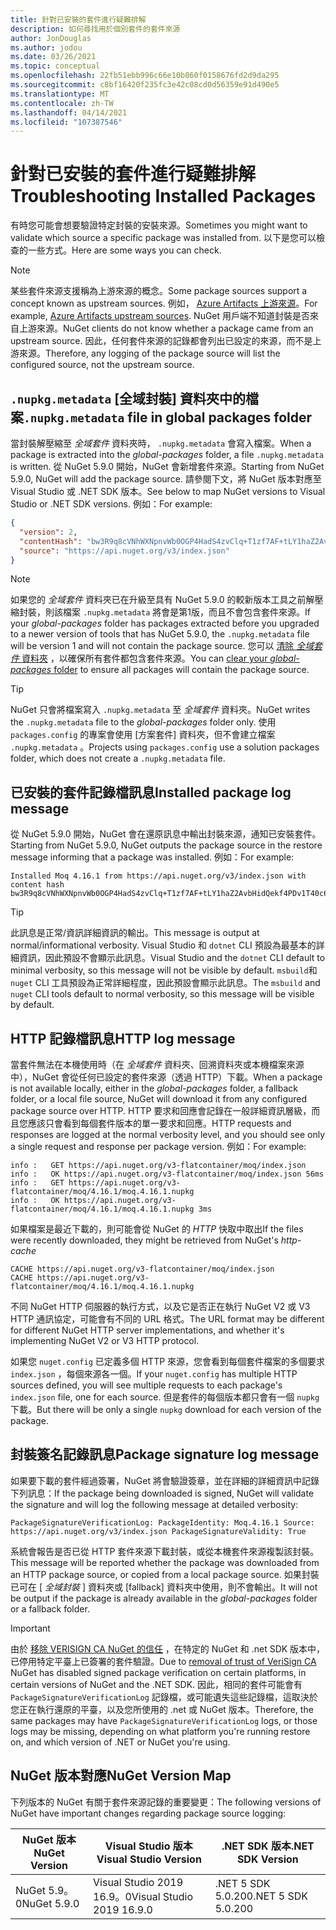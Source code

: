```yaml
---
title: 針對已安裝的套件進行疑難排解
description: 如何尋找用於個別套件的套件來源
author: JonDouglas
ms.author: jodou
ms.date: 03/26/2021
ms.topic: conceptual
ms.openlocfilehash: 22fb51ebb996c66e10b860f0158676fd2d9da295
ms.sourcegitcommit: c8bf16420f235fc3e42c08cd0d56359e91d490e5
ms.translationtype: MT
ms.contentlocale: zh-TW
ms.lasthandoff: 04/14/2021
ms.locfileid: "107387546"
---
```

# <a name="troubleshooting-installed-packages"></a><span data-ttu-id="d3b6d-103">針對已安裝的套件進行疑難排解</span><span class="sxs-lookup"><span data-stu-id="d3b6d-103">Troubleshooting Installed Packages</span></span>

<span data-ttu-id="d3b6d-104">有時您可能會想要驗證特定封裝的安裝來源。</span><span class="sxs-lookup"><span data-stu-id="d3b6d-104">Sometimes you might want to validate which source a specific package was installed from.</span></span> <span data-ttu-id="d3b6d-105">以下是您可以檢查的一些方式。</span><span class="sxs-lookup"><span data-stu-id="d3b6d-105">Here are some ways you can check.</span></span>

> [!Note]
> <span data-ttu-id="d3b6d-106">某些套件來源支援稱為上游來源的概念。</span><span class="sxs-lookup"><span data-stu-id="d3b6d-106">Some package sources support a concept known as upstream sources.</span></span> <span data-ttu-id="d3b6d-107">例如， [Azure Artifacts 上游來源](/azure/devops/artifacts/concepts/upstream-sources)。</span><span class="sxs-lookup"><span data-stu-id="d3b6d-107">For example, [Azure Artifacts upstream sources](/azure/devops/artifacts/concepts/upstream-sources).</span></span> <span data-ttu-id="d3b6d-108">NuGet 用戶端不知道封裝是否來自上游來源。</span><span class="sxs-lookup"><span data-stu-id="d3b6d-108">NuGet clients do not know whether a package came from an upstream source.</span></span> <span data-ttu-id="d3b6d-109">因此，任何套件來源的記錄都會列出已設定的來源，而不是上游來源。</span><span class="sxs-lookup"><span data-stu-id="d3b6d-109">Therefore, any logging of the package source will list the configured source, not the upstream source.</span></span>

## <a name="nupkgmetadata-file-in-global-packages-folder"></a><span data-ttu-id="d3b6d-110">`.nupkg.metadata` [全域封裝] 資料夾中的檔案</span><span class="sxs-lookup"><span data-stu-id="d3b6d-110">`.nupkg.metadata` file in global packages folder</span></span>

<span data-ttu-id="d3b6d-111">當封裝解壓縮至 *全域套件* 資料夾時， `.nupkg.metadata` 會寫入檔案。</span><span class="sxs-lookup"><span data-stu-id="d3b6d-111">When a package is extracted into the *global-packages* folder, a file `.nupkg.metadata` is written.</span></span> <span data-ttu-id="d3b6d-112">從 NuGet 5.9.0 開始，NuGet 會新增套件來源。</span><span class="sxs-lookup"><span data-stu-id="d3b6d-112">Starting from NuGet 5.9.0, NuGet will add the package source.</span></span> <span data-ttu-id="d3b6d-113">請參閱下文，將 NuGet 版本對應至 Visual Studio 或 .NET SDK 版本。</span><span class="sxs-lookup"><span data-stu-id="d3b6d-113">See below to map NuGet versions to Visual Studio or .NET SDK versions.</span></span> <span data-ttu-id="d3b6d-114">例如：</span><span class="sxs-lookup"><span data-stu-id="d3b6d-114">For example:</span></span>

```json
{
  "version": 2,
  "contentHash": "bw3R9q8cVNhWXNpnvWb0OGP4HadS4zvClq+T1zf7AF+tLY1haZ2AvbHidQekf4PDv1T40c6brZeT/V0IBq7cEQ==",
  "source": "https://api.nuget.org/v3/index.json"
}
```

> [!Note]
> <span data-ttu-id="d3b6d-115">如果您的 *全域套件* 資料夾已在升級至具有 NuGet 5.9.0 的較新版本工具之前解壓縮封裝，則該檔案 `.nupkg.metadata` 將會是第1版，而且不會包含套件來源。</span><span class="sxs-lookup"><span data-stu-id="d3b6d-115">If your *global-packages* folder has packages extracted before you upgraded to a newer version of tools that has NuGet 5.9.0, the `.nupkg.metadata` file will be version 1 and will not contain the package source.</span></span> <span data-ttu-id="d3b6d-116">您可以 [清除 *全域套件* 資料夾](../consume-packages/managing-the-global-packages-and-cache-folders.md#clearing-local-folders) ，以確保所有套件都包含套件來源。</span><span class="sxs-lookup"><span data-stu-id="d3b6d-116">You can [clear your *global-packages* folder](../consume-packages/managing-the-global-packages-and-cache-folders.md#clearing-local-folders) to ensure all packages will contain the package source.</span></span>

> [!Tip]
> <span data-ttu-id="d3b6d-117">NuGet 只會將檔案寫入 `.nupkg.metadata` 至 *全域套件* 資料夾。</span><span class="sxs-lookup"><span data-stu-id="d3b6d-117">NuGet writes the `.nupkg.metadata` file to the *global-packages* folder only.</span></span> <span data-ttu-id="d3b6d-118">使用 `packages.config` 的專案會使用 [方案套件] 資料夾，但不會建立檔案 `.nupkg.metadata` 。</span><span class="sxs-lookup"><span data-stu-id="d3b6d-118">Projects using `packages.config` use a solution packages folder, which does not create a `.nupkg.metadata` file.</span></span>

## <a name="installed-package-log-message"></a><span data-ttu-id="d3b6d-119">已安裝的套件記錄檔訊息</span><span class="sxs-lookup"><span data-stu-id="d3b6d-119">Installed package log message</span></span>

<span data-ttu-id="d3b6d-120">從 NuGet 5.9.0 開始，NuGet 會在還原訊息中輸出封裝來源，通知已安裝套件。</span><span class="sxs-lookup"><span data-stu-id="d3b6d-120">Starting from NuGet 5.9.0, NuGet outputs the package source in the restore message informing that a package was installed.</span></span> <span data-ttu-id="d3b6d-121">例如：</span><span class="sxs-lookup"><span data-stu-id="d3b6d-121">For example:</span></span>

```text
Installed Moq 4.16.1 from https://api.nuget.org/v3/index.json with content hash bw3R9q8cVNhWXNpnvWb0OGP4HadS4zvClq+T1zf7AF+tLY1haZ2AvbHidQekf4PDv1T40c6brZeT/V0IBq7cEQ==.
```

> [!Tip]
> <span data-ttu-id="d3b6d-122">此訊息是正常/資訊詳細資訊的輸出。</span><span class="sxs-lookup"><span data-stu-id="d3b6d-122">This message is output at normal/informational verbosity.</span></span> <span data-ttu-id="d3b6d-123">Visual Studio 和 `dotnet` CLI 預設為最基本的詳細資訊，因此預設不會顯示此訊息。</span><span class="sxs-lookup"><span data-stu-id="d3b6d-123">Visual Studio and the `dotnet` CLI default to minimal verbosity, so this message will not be visible by default.</span></span> <span data-ttu-id="d3b6d-124">`msbuild`和 `nuget` CLI 工具預設為正常詳細程度，因此預設會顯示此訊息。</span><span class="sxs-lookup"><span data-stu-id="d3b6d-124">The `msbuild` and `nuget` CLI tools default to normal verbosity, so this message will be visible by default.</span></span>

## <a name="http-log-message"></a><span data-ttu-id="d3b6d-125">HTTP 記錄檔訊息</span><span class="sxs-lookup"><span data-stu-id="d3b6d-125">HTTP log message</span></span>

<span data-ttu-id="d3b6d-126">當套件無法在本機使用時（在 *全域套件* 資料夾、回溯資料夾或本機檔案來源中），NuGet 會從任何已設定的套件來源（透過 HTTP）下載。</span><span class="sxs-lookup"><span data-stu-id="d3b6d-126">When a package is not available locally, either in the *global-packages* folder, a fallback folder, or a local file source, NuGet will download it from any configured package source over HTTP.</span></span> <span data-ttu-id="d3b6d-127">HTTP 要求和回應會記錄在一般詳細資訊層級，而且您應該只會看到每個套件版本的單一要求和回應。</span><span class="sxs-lookup"><span data-stu-id="d3b6d-127">HTTP requests and responses are logged at the normal verbosity level, and you should see only a single request and response per package version.</span></span> <span data-ttu-id="d3b6d-128">例如：</span><span class="sxs-lookup"><span data-stu-id="d3b6d-128">For example:</span></span>

```text
info :   GET https://api.nuget.org/v3-flatcontainer/moq/index.json
info :   OK https://api.nuget.org/v3-flatcontainer/moq/index.json 56ms
info :   GET https://api.nuget.org/v3-flatcontainer/moq/4.16.1/moq.4.16.1.nupkg
info :   OK https://api.nuget.org/v3-flatcontainer/moq/4.16.1/moq.4.16.1.nupkg 3ms
```

<span data-ttu-id="d3b6d-129">如果檔案是最近下載的，則可能會從 NuGet 的 *HTTP* 快取中取出</span><span class="sxs-lookup"><span data-stu-id="d3b6d-129">If the files were recently downloaded, they might be retrieved from NuGet's *http-cache*</span></span>

```text
CACHE https://api.nuget.org/v3-flatcontainer/moq/index.json
CACHE https://api.nuget.org/v3-flatcontainer/moq/4.16.1/moq.4.16.1.nupkg
```

<span data-ttu-id="d3b6d-130">不同 NuGet HTTP 伺服器的執行方式，以及它是否正在執行 NuGet V2 或 V3 HTTP 通訊協定，可能會有不同的 URL 格式。</span><span class="sxs-lookup"><span data-stu-id="d3b6d-130">The URL format may be different for different NuGet HTTP server implementations, and whether it's implementing NuGet V2 or V3 HTTP protocol.</span></span>

<span data-ttu-id="d3b6d-131">如果您 `nuget.config` 已定義多個 HTTP 來源，您會看到每個套件檔案的多個要求 `index.json` ，每個來源各一個。</span><span class="sxs-lookup"><span data-stu-id="d3b6d-131">If your `nuget.config` has multiple HTTP sources defined, you will see multiple requests to each package's `index.json` file, one for each source.</span></span> <span data-ttu-id="d3b6d-132">但是套件的每個版本都只會有一個 `nupkg` 下載。</span><span class="sxs-lookup"><span data-stu-id="d3b6d-132">But there will be only a single `nupkg` download for each version of the package.</span></span>

## <a name="package-signature-log-message"></a><span data-ttu-id="d3b6d-133">封裝簽名記錄訊息</span><span class="sxs-lookup"><span data-stu-id="d3b6d-133">Package signature log message</span></span>

<span data-ttu-id="d3b6d-134">如果要下載的套件經過簽署，NuGet 將會驗證簽章，並在詳細的詳細資訊中記錄下列訊息：</span><span class="sxs-lookup"><span data-stu-id="d3b6d-134">If the package being downloaded is signed, NuGet will validate the signature and will log the following message at detailed verbosity:</span></span>

```text
PackageSignatureVerificationLog: PackageIdentity: Moq.4.16.1 Source: https://api.nuget.org/v3/index.json PackageSignatureValidity: True
```

<span data-ttu-id="d3b6d-135">系統會報告是否已從 HTTP 套件來源下載封裝，或從本機套件來源複製該封裝。</span><span class="sxs-lookup"><span data-stu-id="d3b6d-135">This message will be reported whether the package was downloaded from an HTTP package source, or copied from a local package source.</span></span> <span data-ttu-id="d3b6d-136">如果封裝已可在 [ *全域封裝* ] 資料夾或 [fallback] 資料夾中使用，則不會輸出。</span><span class="sxs-lookup"><span data-stu-id="d3b6d-136">It will not be output if the package is already available in the *global-packages* folder or a fallback folder.</span></span>

> [!Important]
> <span data-ttu-id="d3b6d-137">由於 [移除 VERISIGN CA NuGet 的信任](https://github.com/dotnet/announcements/issues/180) ，在特定的 NuGet 和 .net SDK 版本中，已停用特定平臺上已簽署的套件驗證。</span><span class="sxs-lookup"><span data-stu-id="d3b6d-137">Due to [removal of trust of VeriSign CA](https://github.com/dotnet/announcements/issues/180) NuGet has disabled signed package verification on certain platforms, in certain versions of NuGet and the .NET SDK.</span></span> <span data-ttu-id="d3b6d-138">因此，相同的套件可能會有 `PackageSignatureVerificationLog` 記錄檔，或可能遺失這些記錄檔，這取決於您正在執行還原的平臺，以及您所使用的 .net 或 NuGet 版本。</span><span class="sxs-lookup"><span data-stu-id="d3b6d-138">Therefore, the same packages may have `PackageSignatureVerificationLog` logs, or those logs may be missing, depending on what platform you're running restore on, and which version of .NET or NuGet you're using.</span></span>

## <a name="nuget-version-map"></a><span data-ttu-id="d3b6d-139">NuGet 版本對應</span><span class="sxs-lookup"><span data-stu-id="d3b6d-139">NuGet Version Map</span></span>

<span data-ttu-id="d3b6d-140">下列版本的 NuGet 有關于套件來源記錄的重要變更：</span><span class="sxs-lookup"><span data-stu-id="d3b6d-140">The following versions of NuGet have important changes regarding package source logging:</span></span>

|<span data-ttu-id="d3b6d-141">NuGet 版本</span><span class="sxs-lookup"><span data-stu-id="d3b6d-141">NuGet Version</span></span>|<span data-ttu-id="d3b6d-142">Visual Studio 版本</span><span class="sxs-lookup"><span data-stu-id="d3b6d-142">Visual Studio Version</span></span>|<span data-ttu-id="d3b6d-143">.NET SDK 版本</span><span class="sxs-lookup"><span data-stu-id="d3b6d-143">.NET SDK Version</span></span>|
|---|---|---|
|<span data-ttu-id="d3b6d-144">NuGet 5.9。0</span><span class="sxs-lookup"><span data-stu-id="d3b6d-144">NuGet 5.9.0</span></span>|<span data-ttu-id="d3b6d-145">Visual Studio 2019 16.9。0</span><span class="sxs-lookup"><span data-stu-id="d3b6d-145">Visual Studio 2019 16.9.0</span></span>|<span data-ttu-id="d3b6d-146">.NET 5 SDK 5.0.200</span><span class="sxs-lookup"><span data-stu-id="d3b6d-146">.NET 5 SDK 5.0.200</span></span>|
